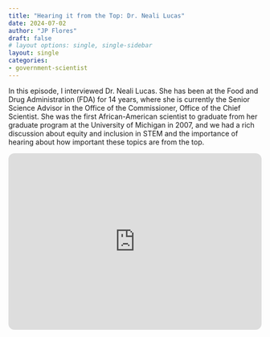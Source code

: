 ```yaml
---
title: "Hearing it from the Top: Dr. Neali Lucas"
date: 2024-07-02
author: "JP Flores"
draft: false
# layout options: single, single-sidebar
layout: single
categories:
- government-scientist
---
```


In this episode, I interviewed Dr. Neali Lucas. She has been at the Food and Drug Administration (FDA) for 14 years, where she is currently the Senior Science Advisor in the Office of the Commissioner, Office of the Chief Scientist. She was the first African-American scientist to graduate from her graduate program at the University of Michigan in 2007, and we had a rich discussion about equity and inclusion in STEM and the importance of hearing about how important these topics are from the top.

<iframe style="border-radius:12px" src="https://open.spotify.com/embed/episode/00xDYjLBFDWLqOO6WAYLlV?utm_source=generator&theme=0" width="100%" height="352" frameBorder="0" allowfullscreen="" allow="autoplay; clipboard-write; encrypted-media; fullscreen; picture-in-picture" loading="lazy"></iframe>
